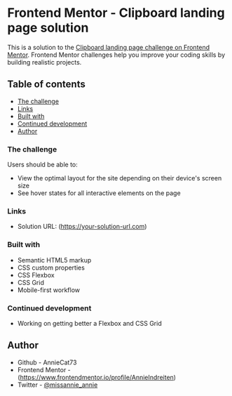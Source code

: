 # Frontend Mentor - Clipboard landing page solution

This is a solution to the [Clipboard landing page challenge on Frontend Mentor](https://www.frontendmentor.io/challenges/clipboard-landing-page-5cc9bccd6c4c91111378ecb9). Frontend Mentor challenges help you improve your coding skills by building realistic projects.

## Table of contents

- [The challenge](#the-challenge)
- [Links](#links)
- [Built with](#built-with)
- [Continued development](#continued-development)
- [Author](#author)

### The challenge

Users should be able to:

- View the optimal layout for the site depending on their device's screen size
- See hover states for all interactive elements on the page

### Links

- Solution URL: (https://your-solution-url.com)

### Built with

- Semantic HTML5 markup
- CSS custom properties
- CSS Flexbox
- CSS Grid
- Mobile-first workflow

### Continued development

- Working on getting better a Flexbox and CSS Grid

## Author

- Github - AnnieCat73
- Frontend Mentor - (https://www.frontendmentor.io/profile/AnnieIndreiten)
- Twitter - [@missannie_annie](https://www.twitter.com/@missannie_annie)
